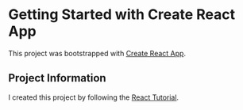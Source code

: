 # Getting Started with Create React App

This project was bootstrapped with [Create React App](https://github.com/facebook/create-react-app).

## Project Information

I created this project by following the [React Tutorial](https://reactjs.org/tutorial/tutorial.html).